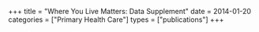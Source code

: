 +++
title = "Where You Live Matters: Data Supplement"
date = 2014-01-20
categories = ["Primary Health Care"]
types = ["publications"]
+++
